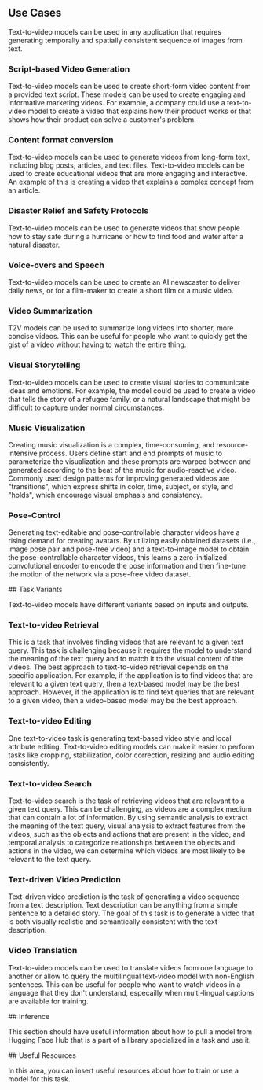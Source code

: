 ## Use Cases

Text-to-video models can be used in any application that requires generating temporally and spatially consistent sequence of images from text.  


### Script-based Video Generation

Text-to-video models can be used to create short-form video content from a provided text script. These models can be used to create engaging and informative marketing videos. For example, a company could use a text-to-video model to create a video that explains how their product works or that shows how their product can solve a customer's problem.


### Content format conversion

Text-to-video models can be used to generate videos from long-form text, including blog posts, articles, and text files. Text-to-video models can be used to create educational videos that are more engaging and interactive. An example of this is creating a video that explains a complex concept from an article.


### Disaster Relief and Safety Protocols

Text-to-video models can be used to generate videos that show people how to stay safe during a hurricane or how to find food and water after a natural disaster.


### Voice-overs and Speech

Text-to-video models can be used to create an AI newscaster to deliver daily news, or for a film-maker to create a short film or a music video.


### Video Summarization


T2V models can be used to summarize long videos into shorter, more concise videos. This can be useful for people who want to quickly get the gist of a video without having to watch the entire thing.


### Visual Storytelling


Text-to-video models can be used to create visual stories to communicate ideas and emotions. For example, the model could be used to create a video that tells the story of a refugee family, or a natural landscape that might be difficult to capture under normal circumstances.



### Music Visualization

Creating music visualization is a complex, time-consuming, and resource-intensive process. Users define start and end prompts of music to parameterize the visualization and these prompts are warped between and generated according to the beat of the music for audio-reactive video. Commonly used design patterns for improving generated videos are "transitions", which express shifts in color, time, subject, or style, and "holds", which encourage visual emphasis and consistency. 


### Pose-Control

Generating text-editable and pose-controllable character videos have a rising demand for creating avatars. By utilizing easily obtained datasets (i.e., image pose pair and pose-free video) and a text-to-image model to obtain the pose-controllable character videos, this learns a zero-initialized convolutional encoder to encode the pose information and then fine-tune the motion of the network via a pose-free video dataset.



## Task Variants

Text-to-video models have different variants based on inputs and outputs.


### Text-to-video Retrieval


This is a task that involves finding videos that are relevant to a given text query. This task is challenging because it requires the model to understand the meaning of the text query and to match it to the visual content of the videos. The best approach to text-to-video retrieval depends on the specific application. For example, if the application is to find videos that are relevant to a given text query, then a text-based model may be the best approach. However, if the application is to find text queries that are relevant to a given video, then a video-based model may be the best approach.


### Text-to-video Editing


One text-to-video task is generating text-based video style and local attribute editing. Text-to-video editing models can make it easier to perform tasks like cropping, stabilization, color correction, resizing and audio editing consistently.



### Text-to-video Search


Text-to-video search is the task of retrieving videos that are relevant to a given text query. This can be challenging, as videos are a complex medium that can contain a lot of information. By using semantic analysis to extract the meaning of the text query, visual analysis to extract features from the videos, such as the objects and actions that are present in the video, and temporal analysis to categorize relationships between the objects and actions in the video, we can determine which videos are most likely to be relevant to the text query.


### Text-driven Video Prediction

Text-driven video prediction is the task of generating a video sequence from a text description. Text description can be anything from a simple sentence to a detailed story. The goal of this task is to generate a video that is both visually realistic and semantically consistent with the text description.



### Video Translation


Text-to-video models can be used to translate videos from one language to another or allow to query the multilingual text-video model with non-English sentences. This can be useful for people who want to watch videos in a language that they don't understand, especailly when multi-lingual captions are available for training.


## Inference

This section should have useful information about how to pull a model from Hugging Face Hub that is a part of a library specialized in a task and use it.


## Useful Resources

In this area, you can insert useful resources about how to train or use a model for this task.